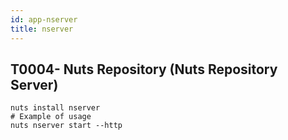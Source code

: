 ```yaml
---
id: app-nserver
title: nserver
---
```



## T0004- Nuts Repository (Nuts Repository Server)
```
nuts install nserver
# Example of usage
nuts nserver start --http
```
